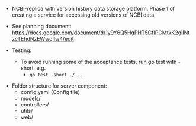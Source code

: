 * NCBI-replica with version history data storage platform. Phase 1 of creating a service for accessing old versions of NCBI data.

* See planning document: https://docs.google.com/document/d/1y9Y6Q5HgPHT5CfIPCMtkK2gIINtzcTEhdNzEWwqIIw4/edit

* Testing:
  - To avoid running some of the acceptance tests, run go test with -short, e.g.
    - ```go test -short ./...```

- Folder structure for server component:
  - config.yaml (Config file)
  - models/
  - controllers/
  - utils/
  - web/
